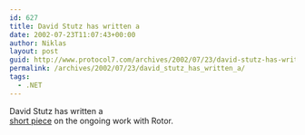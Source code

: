 ```yaml
---
id: 627
title: David Stutz has written a
date: 2002-07-23T11:07:43+00:00
author: Niklas
layout: post
guid: http://www.protocol7.com/archives/2002/07/23/david-stutz-has-written-a/
permalink: /archives/2002/07/23/david_stutz_has_written_a/
tags:
  - .NET
---
```

<div class='microid-5f5e09bd2952bc1890cc5e44acdd3e3742face69'>
  <p>
    David Stutz has written a<br /> <a href="http://www.oreillynet.com/pub/a/dotnet/2002/07/22/rotor.html">short piece</a> on the ongoing work with Rotor.
  </p>
</div>